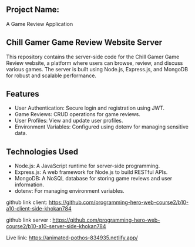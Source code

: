 <h2>Project Name:</h2>
 A Game Review Application


<h2>Chill Gamer Game Review Website Server</h2>

This repository contains the server-side code for the Chill Gamer Game Review website, a platform where users can browse, review, and discuss various games. The server is built using Node.js, Express.js, and MongoDB for robust and scalable performance.

<h2>Features </h2>

- User Authentication: Secure login and registration using JWT.
- Game Reviews: CRUD operations for game reviews.
- User Profiles: View and update user profiles.
- Environment Variables: Configured using dotenv for managing sensitive data.

<h2>Technologies Used</h2>

- Node.js: A JavaScript runtime for server-side programming.
- Express.js: A web framework for Node.js to build RESTful APIs.
- MongoDB: A NoSQL database for storing game reviews and user information.
- dotenv: For managing environment variables.      

github link client: https://github.com/programming-hero-web-course2/b10-a10-client-side-khokan784

github link server : https://github.com/programming-hero-web-course2/b10-a10-server-side-khokan784

Live link: https://animated-pothos-834935.netlify.app/